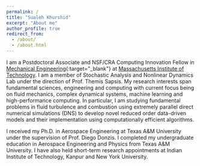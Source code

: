 ```yaml
---
permalink: /
title: "Sualeh Khurshid"
excerpt: "About me"
author_profile: true
redirect_from: 
  - /about/
  - /about.html
---
```


I am a Postdoctoral Associate and NSF/CRA Computing Innovation Fellow in [Mechanical Engineering](https://meche.mit.edu/){:target="_blank"} at <a href="https://web.mit.edu/">Massachusetts Institute of Technology</a>. I am a member of Stochastic Analysis and Nonlinear Dynamics Lab under the direction of Prof. Themis Sapsis. My research interests span fundamental sciences, engineering and computing with current focus being on fluid mechanics, complex dynamical systems, machine learning and high-performance computing. In particular, I am studying fundamental problems in fluid turbulence and combustion using extremely parallel direct numerical simulations (DNS) to develop novel reduced order data-driven models and their implementation using computationally efficient algorithms.

I received my Ph.D. in Aerospace Engineering at Texas A&M University under the supervision of Prof. Diego Donzis. I completed my undergraduate education in Aerospace Engineering and Physics from Texas A&M University. I have also held short-term research appointments at Indian Institute of Technology, Kanpur and New York University.
